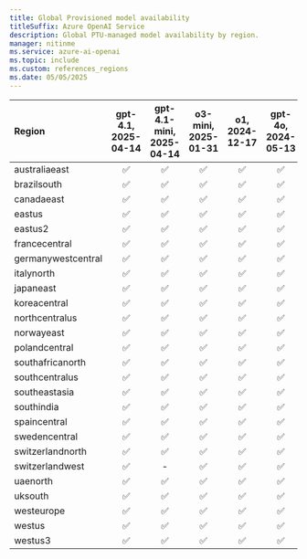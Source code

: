 ```yaml
---
title: Global Provisioned model availability
titleSuffix: Azure OpenAI Service
description: Global PTU-managed model availability by region.
manager: nitinme
ms.service: azure-ai-openai
ms.topic: include
ms.custom: references_regions
ms.date: 05/05/2025
---
```





| **Region**     | **gpt-4.1**, **2025-04-14**   | **gpt-4.1-mini**, **2025-04-14**   | **o3-mini**, **2025-01-31**   | **o1**, **2024-12-17**   | **gpt-4o**, **2024-05-13**   | **gpt-4o**, **2024-08-06**   | **gpt-4o**, **2024-11-20**   | **gpt-4o-mini**, **2024-07-18**   |
|:-------------------|:---------------------------:|:--------------------------------:|:---------------------------:|:----------------------:|:--------------------------:|:--------------------------:|:--------------------------:|:-------------------------------:|
| australiaeast      | ✅                        | ✅                             | ✅                        | ✅                   | ✅                       | ✅                       | ✅                       | ✅                            |
| brazilsouth        | ✅                        | ✅                             | ✅                        | ✅                   | ✅                       | ✅                       | ✅                       | ✅                            |
| canadaeast         | ✅                        | ✅                             | ✅                        | ✅                   | ✅                       | ✅                       | ✅                       | ✅                            |
| eastus             | ✅                        | ✅                             | ✅                        | ✅                   | ✅                       | ✅                       | ✅                       | ✅                            |
| eastus2            | ✅                        | ✅                             | ✅                        | ✅                   | ✅                       | ✅                       | ✅                       | ✅                            |
| francecentral      | ✅                        | ✅                             | ✅                        | ✅                   | ✅                       | ✅                       | ✅                       | ✅                            |
| germanywestcentral | ✅                        | ✅                             | ✅                        | ✅                   | ✅                       | ✅                       | ✅                       | ✅                            |
| italynorth         | ✅                        | ✅                             | ✅                        | ✅                   | ✅                       | ✅                       | ✅                       | ✅                            |
| japaneast          | ✅                        | ✅                             | ✅                        | ✅                   | ✅                       | ✅                       | ✅                       | ✅                            |
| koreacentral       | ✅                        | ✅                             | ✅                        | ✅                   | ✅                       | ✅                       | ✅                       | ✅                            |
| northcentralus     | ✅                        | ✅                             | ✅                        | ✅                   | ✅                       | ✅                       | ✅                       | ✅                            |
| norwayeast         | ✅                        | ✅                             | ✅                        | ✅                   | ✅                       | ✅                       | ✅                       | ✅                            |
| polandcentral      | ✅                        | ✅                             | ✅                        | ✅                   | ✅                       | ✅                       | ✅                       | ✅                            |
| southafricanorth   | ✅                        | ✅                             | ✅                        | ✅                   | ✅                       | ✅                       | ✅                       | ✅                            |
| southcentralus     | ✅                        | ✅                             | ✅                        | ✅                   | ✅                       | ✅                       | ✅                       | ✅                            |
| southeastasia      | ✅                        | ✅                             | ✅                        | ✅                   | ✅                       | ✅                       | ✅                       | ✅                            |
| southindia         | ✅                        | ✅                             | ✅                        | ✅                   | ✅                       | ✅                       | ✅                       | ✅                            |
| spaincentral       | ✅                        | ✅                             | ✅                        | ✅                   | ✅                       | ✅                       | ✅                       | ✅                            |
| swedencentral      | ✅                        | ✅                             | ✅                        | ✅                   | ✅                       | ✅                       | ✅                       | ✅                            |
| switzerlandnorth   | ✅                        | ✅                             | ✅                        | ✅                   | ✅                       | ✅                       | ✅                       | ✅                            |
| switzerlandwest    | ✅                        | -                            | ✅                        | ✅                   | ✅                       | ✅                       | ✅                       | ✅                            |
| uaenorth           | ✅                        | ✅                             | ✅                        | ✅                   | ✅                       | ✅                       | ✅                       | ✅                            |
| uksouth            | ✅                        | ✅                             | ✅                        | ✅                   | ✅                       | ✅                       | ✅                       | ✅                            |
| westeurope         | ✅                        | ✅                             | ✅                        | ✅                   | ✅                       | ✅                       | ✅                       | ✅                            |
| westus             | ✅                        | ✅                             | ✅                        | ✅                   | ✅                       | ✅                       | ✅                       | ✅                            |
| westus3            | ✅                        | ✅                             | ✅                        | ✅                   | ✅                       | ✅                       | ✅                       | ✅                            |
